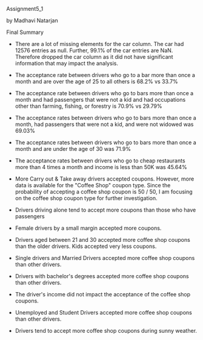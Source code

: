 Assignment5_1

by Madhavi Natarjan

Final Summary
- There are a lot of missing elements for the car column. The car had 12576 entries as null. Further, 99.1% of the car entries are NaN. Therefore dropped the car column as it did not have significant information that may impact the analysis.

- The acceptance rate between drivers who go to a bar more than once a month and are over the age of 25 to all others is 68.2% vs 33.7%
- The acceptance rate between drivers who go to bars more than once a month and had passengers that were not a kid and had occupations other than farming, fishing, or forestry is 70.9% vs 29.79%
- The acceptance rates between drivers who go to bars more than once a month, had passengers that were not a kid, and were not widowed was 69.03%
- The acceptance rates between drivers who go to bars more than once a month and are under the age of 30 was 71.9%
- The acceptance rates between drivers who go to cheap restaurants more than 4 times a month and income is less than 50K was 45.64%

- More Carry out & Take away drivers accepted coupons. However, more data is available for the "Coffee Shop" coupon type. Since the probability of accepting a coffee shop coupon is 50 / 50, I am focusing on the coffee shop coupon type for further investigation.
- Drivers driving alone tend to accept more coupons than those who have passengers
- Female drivers by a small margin accepted more coupons.
- Drivers aged between 21 and 30 accepted more coffee shop coupons than the older drivers. Kids accepted very less coupons.
- Single drivers and Married Drivers accepted more coffee shop coupons than other drivers.
- Drivers with bachelor's degrees accepted more coffee shop coupons than other drivers.
- The driver's income did not impact the acceptance of the coffee shop coupons.
- Unemployed and Student Drivers accepted more coffee shop coupons than other drivers.
- Drivers tend to accept more coffee shop coupons during sunny weather.
